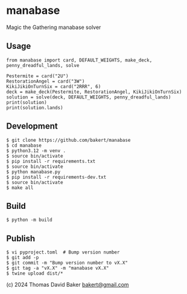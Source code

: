 # manabase

Magic the Gathering manabase solver

## Usage

    from manabase import card, DEFAULT_WEIGHTS, make_deck, penny_dreadful_lands, solve

    Pestermite = card("2U")
    RestorationAngel = card("3W")
    KikiJikiOnTurnSix = card("2RRR", 6)
    deck = make_deck(Pestermite, RestorationAngel, KikiJikiOnTurnSix)
    solution = solve(deck, DEFAULT_WEIGHTS, penny_dreadful_lands)
    print(solution)
    print(solution.lands)

## Development

    $ git clone https://github.com/bakert/manabase
    $ cd manabase
    $ python3.12 -m venv .
    $ source bin/activate
    $ pip install -r requirements.txt
    $ source bin/activate
    $ python manabase.py
    $ pip install -r requirements-dev.txt
    $ source bin/activate
    $ make all

## Build

    $ python -m build

## Publish

    $ vi pyproject.toml  # Bump version number
    $ git add -p
    $ git commit -m "Bump version number to vX.X"
    $ git tag -a "vX.X" -m "manabase vX.X"
    $ twine upload dist/*

(c) 2024 Thomas David Baker <bakert@gmail.com>
